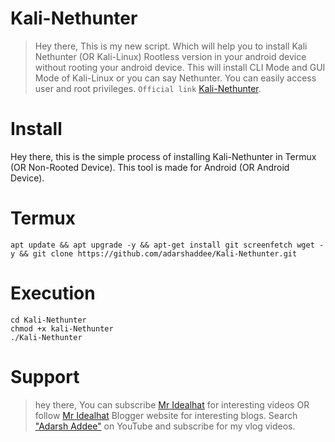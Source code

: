 # Kali-Nethunter
> Hey there, This is my new script. Which will help you to install Kali Nethunter (OR Kali-Linux) Rootless version in your android device without rooting your android device. This will install CLI Mode and GUI Mode of Kali-Linux or you can say Nethunter. You can easily access user and root privileges. `` Official link `` <a href
="https://www.kali.org/docs/nethunter/nethunter-rootless">Kali-Nethunter</a>.
# Install
Hey there, this is the simple process of installing Kali-Nethunter in Termux (OR Non-Rooted Device). This tool is made for Android (OR Android Device).

# Termux

```
apt update && apt upgrade -y && apt-get install git screenfetch wget -y && git clone https://github.com/adarshaddee/Kali-Nethunter.git 
```

# Execution
```
cd Kali-Nethunter
chmod +x kali-Nethunter
./Kali-Nethunter
```

# Support
> hey there, You can subscribe <a href="https://youtube.com/c/mridealhat">Mr Idealhat</a> for interesting videos OR follow <a href="https://mridealhaat.blogspot.com">Mr Idealhat</a> Blogger website for interesting blogs. Search <a href="https://www.youtube.com/channel/UCvAp_a_UY_TnAIZlpX8UmMg">"Adarsh Addee"</a> on YouTube and subscribe for my vlog videos. 
